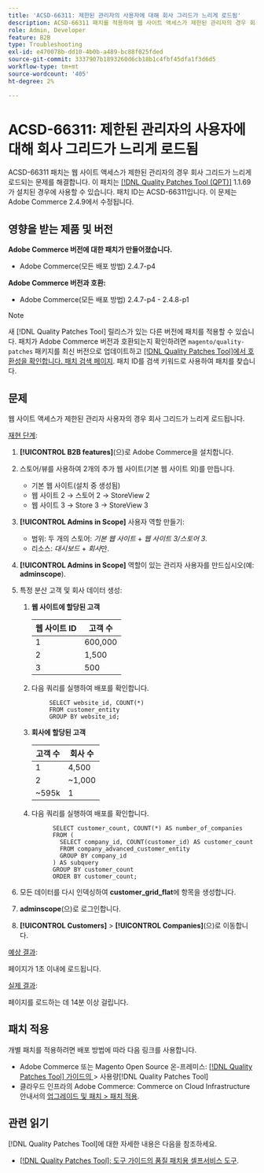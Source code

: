 ```yaml
---
title: 'ACSD-66311: 제한된 관리자의 사용자에 대해 회사 그리드가 느리게 로드됨'
description: ACSD-66311 패치를 적용하여 웹 사이트 액세스가 제한된 관리자의 경우 회사 그리드가 느리게 로드되는 Adobe Commerce 문제를 해결합니다.
role: Admin, Developer
feature: B2B
type: Troubleshooting
exl-id: e470078b-dd10-4b0b-a489-bc88f025fded
source-git-commit: 3337907b1893260d6cb18b1c4fbf45dfa1f3d6d5
workflow-type: tm+mt
source-wordcount: '405'
ht-degree: 2%

---
```


# ACSD-66311: 제한된 관리자의 사용자에 대해 회사 그리드가 느리게 로드됨

ACSD-66311 패치는 웹 사이트 액세스가 제한된 관리자의 경우 회사 그리드가 느리게 로드되는 문제를 해결합니다. 이 패치는 [[!DNL Quality Patches Tool (QPT)]](/help/tools/quality-patches-tool/quality-patches-tool-to-self-serve-quality-patches.md) 1.1.69가 설치된 경우에 사용할 수 있습니다. 패치 ID는 ACSD-66311입니다. 이 문제는 Adobe Commerce 2.4.9에서 수정됩니다.

## 영향을 받는 제품 및 버전

**Adobe Commerce 버전에 대한 패치가 만들어졌습니다.**

* Adobe Commerce(모든 배포 방법) 2.4.7-p4

**Adobe Commerce 버전과 호환:**

* Adobe Commerce(모든 배포 방법) 2.4.7-p4 - 2.4.8-p1

>[!NOTE]
>
>새 [!DNL Quality Patches Tool] 릴리스가 있는 다른 버전에 패치를 적용할 수 있습니다. 패치가 Adobe Commerce 버전과 호환되는지 확인하려면 `magento/quality-patches` 패키지를 최신 버전으로 업데이트하고 [[!DNL Quality Patches Tool]에서 호환성을 확인합니다. 패치 검색 페이지](https://experienceleague.adobe.com/tools/commerce-quality-patches/index.html?lang=ko). 패치 ID를 검색 키워드로 사용하여 패치를 찾습니다.

## 문제

웹 사이트 액세스가 제한된 관리자 사용자의 경우 회사 그리드가 느리게 로드됩니다.

<u>재현 단계</u>:

1. **[!UICONTROL B2B features]**(으)로 Adobe Commerce을 설치합니다.
1. 스토어/뷰를 사용하여 2개의 추가 웹 사이트(기본 웹 사이트 외)를 만듭니다.
   * 기본 웹 사이트(설치 중 생성됨)
   * 웹 사이트 2 → 스토어 2 → StoreView 2
   * 웹 사이트 3 → Store 3 → StoreView 3
1. **[!UICONTROL Admins in Scope]** 사용자 역할 만들기:
   * 범위: 두 개의 스토어: *기본 웹 사이트* + *웹 사이트 3/스토어 3*.
   * 리소스: *대시보드* + *회사*&#x200B;만.
1. **[!UICONTROL Admins in Scope]** 역할이 있는 관리자 사용자를 만드십시오(예: **adminscope**).
1. 특정 분산 고객 및 회사 데이터 생성:
   1. **웹 사이트에 할당된 고객**

      | 웹 사이트 ID | 고객 수 |
      |------------|---------------------|
      | 1 | 600,000 |
      | 2 | 1,500 |
      | 3 | 500 |

   1. 다음 쿼리를 실행하여 배포를 확인합니다.

      ```
           SELECT website_id, COUNT(*) 
           FROM customer_entity 
           GROUP BY website_id; 
      ```

   1. **회사에 할당된 고객**

      | 고객 수 | 회사 수 |
      |---------------------|---------------------|
      | 1 | 4,500 |
      | 2 | ~1,000 |
      | ~595k | 1 |

   1. 다음 쿼리를 실행하여 배포를 확인합니다.

      ```
            SELECT customer_count, COUNT(*) AS number_of_companies
            FROM (
              SELECT company_id, COUNT(customer_id) AS customer_count
              FROM company_advanced_customer_entity
              GROUP BY company_id
            ) AS subquery
            GROUP BY customer_count
            ORDER BY customer_count; 
      ```

1. 모든 데이터를 다시 인덱싱하여 **customer_grid_flat**&#x200B;에 항목을 생성합니다.
1. **adminscope**(으)로 로그인합니다.
1. **[!UICONTROL Customers]** > **[!UICONTROL Companies]**(으)로 이동합니다.

<u>예상 결과</u>:

페이지가 1초 이내에 로드됩니다.

<u>실제 결과</u>:

페이지를 로드하는 데 14분 이상 걸립니다.

## 패치 적용

개별 패치를 적용하려면 배포 방법에 따라 다음 링크를 사용합니다.

* Adobe Commerce 또는 Magento Open Source 온-프레미스: [[!DNL Quality Patches Tool]  가이드의 &#x200B;](/help/tools/quality-patches-tool/usage.md)> 사용량[!DNL Quality Patches Tool]
* 클라우드 인프라의 Adobe Commerce: Commerce on Cloud Infrastructure 안내서의 [업그레이드 및 패치 > 패치 적용](https://experienceleague.adobe.com/docs/commerce-cloud-service/user-guide/develop/upgrade/apply-patches.html?lang=ko).

## 관련 읽기

[!DNL Quality Patches Tool]에 대한 자세한 내용은 다음을 참조하세요.

* [[!DNL Quality Patches Tool]: 도구 가이드의 품질 패치용 셀프서비스 도구](/help/tools/quality-patches-tool/quality-patches-tool-to-self-serve-quality-patches.md).
